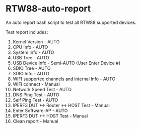 # RTW88-auto-report

An auto report bash script to test all RTW88 supported devices.

Test report includes:

1) Kernel Version - AUTO
2) CPU Info - AUTO
3) System Info - AUTO
4) USB Tree - AUTO
5) USB Device Info - Semi-AUTO (User Enter Device #)
6) SDIO Tree - AUTO
7) SDIO Info - AUTO
8) WIFI supported channels and internal Info - AUTO
9) WIFI connect - Manual
10) Network Speed Test - AUTO
11) DNS Ping Test - AUTO
12) Self Ping Test - AUTO
13) IPERF3 DUT <-> Router <-> HOST Test - Manual
14) Enter Software-AP - AUTO
15) IPERF3 DUT <-> HOST Test - Manual
16) Clean report - Manual

